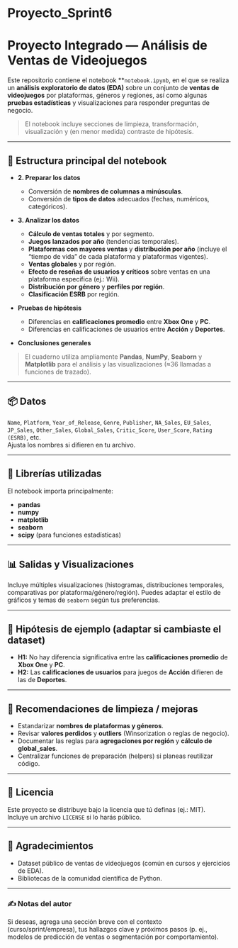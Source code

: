# Proyecto_Sprint6

# Proyecto Integrado — Análisis de Ventas de Videojuegos

Este repositorio contiene el notebook **`notebook.ipynb`, en el que se realiza un **análisis exploratorio de datos (EDA)** sobre un conjunto de **ventas de videojuegos** por plataformas, géneros y regiones, así como algunas **pruebas estadísticas** y visualizaciones para responder preguntas de negocio.

> El notebook incluye secciones de limpieza, transformación, visualización y (en menor medida) contraste de hipótesis.

---

## 🧭 Estructura principal del notebook

- **2. Preparar los datos**
  - Conversión de **nombres de columnas a minúsculas**.
  - Conversión de **tipos de datos** adecuados (fechas, numéricos, categóricos).

- **3. Analizar los datos**
  - **Cálculo de ventas totales** y por segmento.
  - **Juegos lanzados por año** (tendencias temporales).
  - **Plataformas con mayores ventas** y **distribución por año** (incluye el “tiempo de vida” de cada plataforma y plataformas vigentes).
  - **Ventas globales** y por región.
  - **Efecto de reseñas de usuarios y críticos** sobre ventas en una plataforma específica (ej.: Wii).
  - **Distribución por género** y **perfiles por región**.
  - **Clasificación ESRB** por región.

- **Pruebas de hipótesis**
  - Diferencias en **calificaciones promedio** entre **Xbox One** y **PC**.
  - Diferencias en calificaciones de usuarios entre **Acción** y **Deportes**.

- **Conclusiones generales**

> El cuaderno utiliza ampliamente **Pandas**, **NumPy**, **Seaborn** y **Matplotlib** para el análisis y las visualizaciones (≈36 llamadas a funciones de trazado).

---

## 📦 Datos


`Name`, `Platform`, `Year_of_Release`, `Genre`, `Publisher`, `NA_Sales`, `EU_Sales`, `JP_Sales`, `Other_Sales`, `Global_Sales`, `Critic_Score`, `User_Score`, `Rating (ESRB)`, etc.  
Ajusta los nombres si difieren en tu archivo.


---

## 🧪 Librerías utilizadas

El notebook importa principalmente:
- **pandas**
- **numpy**
- **matplotlib**
- **seaborn**
- **scipy** (para funciones estadísticas)


---

## 📊 Salidas y Visualizaciones

Incluye múltiples visualizaciones (histogramas, distribuciones temporales, comparativas por plataforma/género/región). Puedes adaptar el estilo de gráficos y temas de `seaborn` según tus preferencias.

---

## 🧠 Hipótesis de ejemplo (adaptar si cambiaste el dataset)

- **H1:** No hay diferencia significativa entre las **calificaciones promedio** de **Xbox One** y **PC**.  
- **H2:** Las **calificaciones de usuarios** para juegos de **Acción** difieren de las de **Deportes**.

---

## 🧹 Recomendaciones de limpieza / mejoras

- Estandarizar **nombres de plataformas y géneros**.
- Revisar **valores perdidos** y **outliers** (Winsorization o reglas de negocio).
- Documentar las reglas para **agregaciones por región** y **cálculo de global_sales**.
- Centralizar funciones de preparación (helpers) si planeas reutilizar código.

---

## 📝 Licencia

Este proyecto se distribuye bajo la licencia que tú definas (ej.: MIT).  
Incluye un archivo `LICENSE` si lo harás público.

---

## 🙌 Agradecimientos

- Dataset público de ventas de videojuegos (común en cursos y ejercicios de EDA).
- Bibliotecas de la comunidad científica de Python.

---

### ✍️ Notas del autor
Si deseas, agrega una sección breve con el contexto (curso/sprint/empresa), tus hallazgos clave y próximos pasos (p. ej., modelos de predicción de ventas o segmentación por comportamiento).
